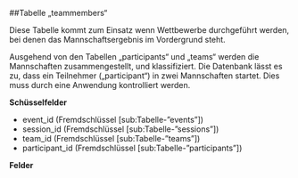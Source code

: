 ##Tabelle „teammembers“

Diese Tabelle kommt zum Einsatz wenn Wettbewerbe durchgeführt werden, bei denen das Mannschaftsergebnis im Vordergrund steht.

Ausgehend von den Tabellen „participants“ und „teams“ werden die Mannschaften zusammengestellt, und klassifiziert. Die Datenbank lässt es zu, dass ein Teilnehmer („participant“) in zwei Mannschaften startet. Dies muss durch eine Anwendung kontrolliert werden. 

**Schüsselfelder**

* event_id (Fremdschlüssel [sub:Tabelle-”events”])
* session_id (Fremdschlüssel [sub:Tabelle-”sessions”])
* team_id (Fremdschlüssel [sub:Tabelle-”teams”]) 
* participant_id (Fremdschlüssel [sub:Tabelle-”participants”]) 

**Felder**
